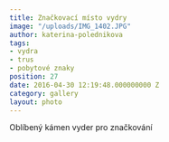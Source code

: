 ```yaml
---
title: Značkovací místo vydry
image: "/uploads/IMG_1402.JPG"
author: katerina-polednikova
tags:
- vydra
- trus
- pobytové znaky
position: 27
date: 2016-04-30 12:19:48.000000000 Z
category: gallery
layout: photo
---
```

Oblíbený kámen vyder pro značkování
